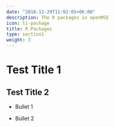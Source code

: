 ```yaml
---
date: "2018-12-29T11:02:05+06:00"
description: The R packages in openMSE
icon: ti-package
title: R Packages
type: section1
weight: 3
---
```


# Test Title 1


## Test Title 2

* Bullet 1

* Bullet 2

